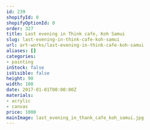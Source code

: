 ```yaml
---
id: 239
shopifyId: 0
shopifyOptionId: 0
order: 327
title: Last evening in Think cafe, Koh Samui
slug: last-evening-in-think-cafe-koh-samui
url: art-works/last-evening-in-think-cafe-koh-samui
aliases: []
categories:
- painting
inStock: false
isVisible: false
height: 90
width: 100
date: 2017-01-01T00:00:00Z
materials:
- acrylic
- canvas
price: 1000
mainImage: last_evening_in_thank_cafe_koh_samui.jpg
---
```

